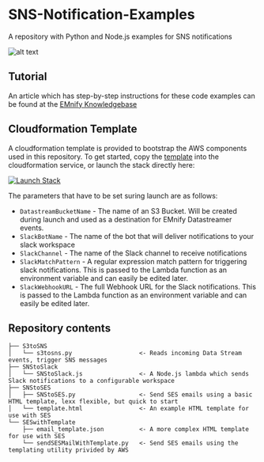 # SNS-Notification-Examples

A repository with Python and Node.js examples for SNS notifications

![alt text](https://emnify-public-docs.s3.eu-central-1.amazonaws.com/assets/images/kb/stack.png "Example Setup")

## Tutorial

An article which has step-by-step instructions for these code examples can be found at the [EMnify Knowledgebase](https://support.emnify.com/hc/en-us/articles/360010536679-Webinar-Email-Slack-notifications-from-the-EMnify-Data-Streamer)

## Cloudformation Template

A cloudformation template is provided to bootstrap the AWS components used in this repository.
To get started, copy the [template](https://github.com/EMnify-Codelab/sns-notification-examples/blob/master/s3-sns-slack-cloudformation.template) into the cloudformation service, or launch the stack directly here:

[![Launch Stack](https://cdn.rawgit.com/buildkite/cloudformation-launch-stack-button-svg/master/launch-stack.svg)](https://console.aws.amazon.com/cloudformation/home#/stacks/new?stackName=emnify-datastreamer-notifications&templateURL=https://cd-templates-example.s3.eu-west-3.amazonaws.com/s3-sns-slack.template)

The parameters that have to be set suring launch are as follows:

* `DatastreamBucketName` - The name of an S3 Bucket. Will be created during launch and used as a destination for EMnify Datastreamer events.
* `SlackBotName` - The name of the bot that will deliver notifications to your slack workspace
* `SlackChannel` - The name of the Slack channel to receive notifications
* `SlackMatchPattern` - A regular expression match pattern for triggering slack notifications. This is passed to the Lambda function as an environment variable and can easily be edited later.
* `SlackWebhookURL` - The full Webhook URL for the Slack notifications. This is passed to the Lambda function as an environment variable and can easily be edited later.

## Repository contents

```
├── S3toSNS
│   └── s3tosns.py                   <- Reads incoming Data Stream events, trigger SNS messages
├── SNStoSlack
│   └── SNStoSlack.js                <- A Node.js lambda which sends Slack notifications to a configurable workspace
├── SNStoSES
│   ├── SNStoSES.py                  <- Send SES emails using a basic HTML template, lexx flexible, but quick to start
│   └── template.html                <- An example HTML template for use with SES
└── SESwithTemplate
    ├── email_template.json          <- A more complex HTML template for use with SES
    └── sendSESMailWithTemplate.py   <- Send SES emails using the templating utility privided by AWS
```
